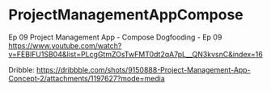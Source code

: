 # ProjectManagementAppCompose
Ep 09 Project Management App - Compose Dogfooding - Ep 09 
https://www.youtube.com/watch?v=FEBlFU1SB04&list=PLcgGtmZOsTwFMT0dt2qA7pL__QN3kvsnC&index=16


Dribble:
https://dribbble.com/shots/9150888-Project-Management-App-Concept-2/attachments/1197627?mode=media


